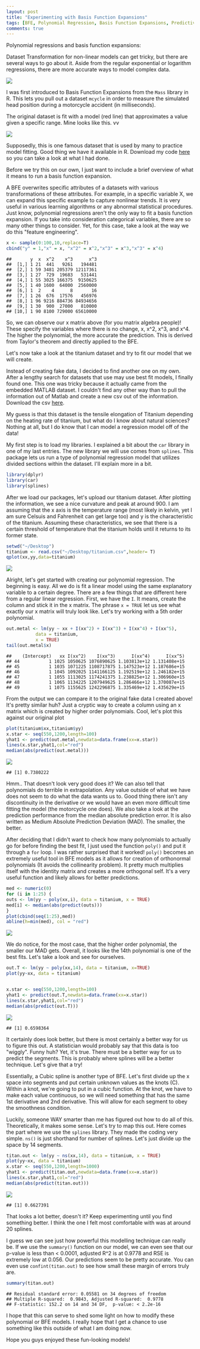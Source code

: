 ```yaml
---
layout: post
title: "Experimenting with Basis Function Expansions"
tags: [BFE, Polynomial Regression, Basis Function Expansions, Predictive analytics]
comments: true
---
```


Polynomial regressions and basis function expansions: 

Dataset Transformation for non-linear models can get tricky, but there are several ways to go about it. Aside from the regular exponential or logarithm regressions, there are more accurate ways to model complex data. 

![](http://eastportlandchiropractor.com/wp-content/uploads/2014/11/eadbm.gif)

I was first introduced to Basis Function Expansions from the `Mass` library in R. This lets you pull out a dataset `mcycle` in order to measure the simulated head position during a motorcycle accident (in milliseconds). 

The original dataset is fit with a model (red line) that approximates a value given a specific range. Mine looks like this. vv

![](https://tykiww.github.io/img/BFE/BFE1.png)

Supposedly, this is one famous dataset that is used by many to practice model fitting. Good thing we have it available in R. Download my code [here](http://tykiww.github.io/assets/BFE/Basis%20Function%20Expansion.R) so you can take a look at what I had done. 

Before we try this on our own, I just want to include a brief overview of what it means to run a basis function expansion.

A BFE overwrites specific attributes of a datasets with various transformations of these attributes. For example, in a specific variable X, we can expand this specific example to capture nonlinear trends. It is very useful in various learning algorithms or any abnormal statistical procedures. Just know, polynomial regressions aren't the only way to fit a basis function expansion. If you take into consideration categorical variables, there are so many other things to consider. Yet, for this case, take a look at the way we do this "feature engineering".

```r
x <- sample(0:100,10,replace=T)
cbind("y" = 1,"x" = x, "x^2" = x^2,"x^3" = x^3,"x^3" = x^4)
```

    ##       y  x  x^2    x^3      x^3
    ##  [1,] 1 21  441   9261   194481
    ##  [2,] 1 59 3481 205379 12117361
    ##  [3,] 1 27  729  19683   531441
    ##  [4,] 1 55 3025 166375  9150625
    ##  [5,] 1 40 1600  64000  2560000
    ##  [6,] 1  2    4      8       16
    ##  [7,] 1 26  676  17576   456976
    ##  [8,] 1 96 9216 884736 84934656
    ##  [9,] 1 30  900  27000   810000
    ## [10,] 1 90 8100 729000 65610000

So, we can observe our x matrix above (for you matrix algebra people)! These specify the variables where there is no change, x, x^2, x^3, and x^4. The higher the polynomial, the more accurate the prediction. This is derived from Taylor's theorem and directly applied to the BFE.

Let's now take a look at the titanium dataset and try to fit our model that we will create.

Instead of creating fake data, I decided to find another one on my own. After a lengthy search for datasets that use may use best fit models, I finally found one. This one was tricky because it actually came from the embedded MATLAB dataset. I couldn't find any other way than to pull the information out of Matlab and create a new csv out of the information. Download the csv [here](https://tykiww.github.io/assets/BFE/titanium.csv).

My guess is that this dataset is the tensile elongation of Titanium depending on the heating rate of titanium, but what do I know about natural sciences? Nothing at all, but I do know that I can model a regression model off of the data!

My first step is to load my libraries. I explained a bit about the `car` library in one of my last entries. The new library we will use comes from `splines`. This package lets us run a type of polynomial regression model that utilizes divided sections within the dataset. I'll explain more in a bit.

```r
library(dplyr)
library(car)
library(splines)
```

After we load our packages, let's upload our titanium dataset. After plotting the information, we see a nice curvature and peak at around 900. I am assuming that the x axis is the temperature range (most likely in kelvin, yet I am sure Celsuis and Fahrenheit  can get large too) and y is the characteristic of the titanium. Assuming these characteristics, we see that there is a certain threshold of temperature that the titanium holds until it returns to its former state.

```r
setwd("~/Desktop")
titanium <- read.csv("~/Desktop/titanium.csv",header= T)
qplot(xx,yy,data=titanium)
```

![](https://tykiww.github.io/img/BFE/BFE2.png)

Alright, let's get started with creating our polynomial regression. The beginning is easy. All we do is fit a linear model using the same explanatory variable to a certain degree. There are a few things that are different here from a regular linear regression. First, we have the `I`. It means, create the column and stick it in the x matrix. The phrase `x = TRUE` let us see what exactly our x matrix will truly look like. Let's try working with a 5th order polynomial.

```r
out.metal <- lm(yy ~ xx + I(xx^2) + I(xx^3) + I(xx^4) + I(xx^5), 
           data = titanium, 
           x = TRUE)
tail(out.metal$x)
```

    ##    (Intercept)   xx I(xx^2)    I(xx^3)      I(xx^4)      I(xx^5)
    ## 44           1 1025 1050625 1076890625 1.103813e+12 1.131408e+15
    ## 45           1 1035 1071225 1108717875 1.147523e+12 1.187686e+15
    ## 46           1 1045 1092025 1141166125 1.192519e+12 1.246182e+15
    ## 47           1 1055 1113025 1174241375 1.238825e+12 1.306960e+15
    ## 48           1 1065 1134225 1207949625 1.286466e+12 1.370087e+15
    ## 49           1 1075 1155625 1242296875 1.335469e+12 1.435629e+15

From the output we can compare it to the original fake data I created above! It's pretty similar huh? Just a cryptic way to create a column using an x matrix which is created by higher order polynomials. Cool, let's plot this against our original plot

```r
plot(titanium$xx,titanium$yy)
x.star <- seq(550,1200,length=100)
yhat1 <- predict(out.metal,newdata=data.frame(xx=x.star))
lines(x.star,yhat1,col="red")
median(abs(predict(out.metal)))
```

![](https://tykiww.github.io/img/BFE/BFE3.png)

    ## [1] 0.7380222

Hmm.. That doesn't look very good does it? We can also tell that polynomials do terrible in extrapolation. Any value outside of what we have does not seem to do what the data wants us to. Good thing there isn't any discontinuity in the derivative or we would have an even more difficult time fitting the model (the motorcycle one does). We also take a look at the prediction performance from the median absolute prediction error. It is also written as Medium Absolute Prediction Deviation (MAD). The smaller, the better.

After deciding that I didn't want to check how many polynomials to actually go for before finding the best fit, I just used the function `poly()` and put it through a `for` loop. I was rather surprised that it worked! `poly()` becomes an extremely useful tool in BFE models as it allows for creation of orthonormal polynomials (It avoids the collinearity problem). It pretty much multiplies itself with the identity matrix and creates a more orthogonal self. It's a very useful function and likely allows for better predictions.

```r
med <- numeric(0)
for (i in 1:25) {
outs <- lm(yy ~ poly(xx,i), data = titanium, x = TRUE)
med[i] <- median(abs(predict(outs)))
}
plot(cbind(seq(1:25),med))
abline(h=min(med), col = "red")
```

![](https://tykiww.github.io/img/BFE/BFE4.png)

We do notice, for the most case, that the higher order polynomial, the smaller our MAD gets. Overall, it looks like the 14th polynomial is one of the best fits. Let's take a look and see for ourselves.

```r
out.T <- lm(yy ~ poly(xx,14), data = titanium, x=TRUE)
plot(yy~xx, data = titanium)


x.star <- seq(550,1200,length=100)
yhat1 <- predict(out.T,newdata=data.frame(xx=x.star))
lines(x.star,yhat1,col="red")
median(abs(predict(out.T)))
```

![](https://tykiww.github.io/img/BFE/BFE5.png)

    ## [1] 0.6598364

It certainly does look better, but there is most certainly a better way for us to figure this out. A statistician would probably say that this data is too "wiggly". Funny huh? Yet, it's true. There must be a better way for us to predict the segments. This is probably where splines will be a better technique. Let's give that a try!

Essentially, a Cubic spline is another type of BFE. Let's first divide up the x space into segments and put certain unknown values as the knots (C). Within a knot, we're going to put in a cubic function. At the knot, we have to make each value continuous, so we will need something that has the same 1st derivative and 2nd derivative. This will allow for each segment to obey the smoothness condition.

Luckily, someone WAY smarter than me has figured out how to do all of this. Theoretically, it makes some sense. Let's try to map this out. Here comes the part where we use the `splines` library. They made the coding very simple. `ns()` is just shorthand for number of splines. Let's just divide up the space by 14 segments.

```r
titan.out <- lm(yy ~ ns(xx,14), data = titanium, x = TRUE)
plot(yy~xx, data = titanium)
x.star <- seq(550,1200,length=1000)
yhat1 <- predict(titan.out,newdata=data.frame(xx=x.star))
lines(x.star,yhat1,col="red")
median(abs(predict(titan.out)))
```

![](https://tykiww.github.io/img/BFE/BFE6.png)

    ## [1] 0.6627391

That looks a lot better, doesn't it? Keep experimenting until you find something better. I think the one I felt most comfortable with was at around 20 splines. 

I guess we can see just how powerful this modelling technique can really be. If we use the `summary()` function on our model, we can even see that our p-value is less than < 0.0001,
adjusted R^2 is at 0.9778 and RSE is extremely low at 0.056. Our predictions seem to be pretty accurate. You can even use `confint(titan.out)` to see how small these margin of errors truly are.

```r
summary(titan.out)
```

    ## Residual standard error: 0.05581 on 34 degrees of freedom
    ## Multiple R-squared:  0.9843,	Adjusted R-squared:  0.9778 
    ## F-statistic: 152.2 on 14 and 34 DF,  p-value: < 2.2e-16

I hope that this can serve to shed some light on how to modify these polynomial or BFE models. I really hope that I get a chance to use something like this outside of what I am doing now.

Hope you guys enjoyed these fun-looking models!

